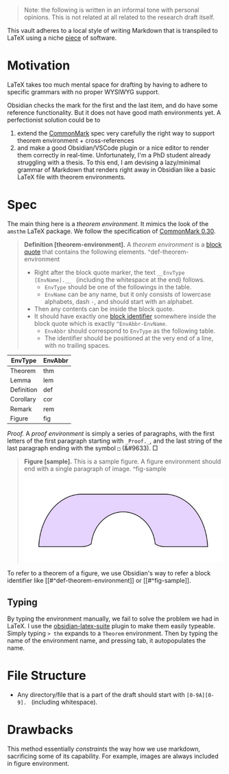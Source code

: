 > Note: the following is written in an informal tone with personal opinions. This is not related at all related to the research draft itself.

This vault adheres to a local style of writing Markdown that is transpiled to LaTeX using a niche [piece](https://github.com/jcpaik/mathmd) of software.

# Motivation

LaTeX takes too much mental space for drafting by having to adhere to specific grammars with no proper WYSIWYG support. 

Obsidian checks the mark for the first and the last item, and do have some reference functionality. But it does not have good math environments yet. A perfectionist solution could be to 
1. extend the [CommonMark](https://commonmark.org/) spec very carefully the right way to support theorem environment + cross-references
2. and make a good Obsidian/VSCode plugin or a nice editor to render them correctly in real-time. 
Unfortunately, I'm a PhD student already struggling with a thesis. To this end, I am devising a lazy/minimal grammar of Markdown that renders right away in Obsidian like a basic LaTeX file with theorem environments.

# Spec

The main thing here is a _theorem environment_. It mimics the look of the `amsthm` LaTeX package. We follow the specification of [CommonMark 0.30](https://spec.commonmark.org/0.30/).

> __Definition [theorem-environment].__ A _theorem environment_ is a [block quote](https://spec.commonmark.org/0.30/#block-quotes) that contains the following elements. ^def-theorem-environment
> 
> - Right after the block quote marker, the text ` __EnvType [EnvName].__  ` (including the whitespace at the end) follows. 
> 	- `EnvType` should be one of the followings in the table. 
> 	- `EnvName` can be any name, but it only consists of lowercase alphabets, dash `-`, and should start with an alphabet.
> - Then any contents can be inside the block quote.
> - It should have exactly one [block identifier](https://help.obsidian.md/Linking+notes+and+files/Internal+links#Link+to+a+block+in+a+note) somewhere inside the block quote which is exactly `^EnvAbbr-EnvName`.
> 	- `EnvAbbr` should correspond to `EnvType` as the following table.
> 	- The identifier should be positioned at the very end of a line, with no trailing spaces.

| EnvType    | EnvAbbr  |
|------------|----------|
| Theorem    | thm      |
| Lemma      | lem      |
| Definition | def      |
| Corollary  | cor      |
| Remark     | rem      |
| Figure     | fig      |

_Proof._ A _proof environment_ is simply a series of paragraphs, with the first letters of the first paragraph starting with `_Proof._`, and the last string of the last paragraph ending with the symbol `□` (&#9633). □

> __Figure [sample].__ This is a sample figure. A figure environment should end with a single paragraph of image. ^fig-sample
> 
> ![70%](images/sample.jpeg)

To refer to a theorem of a figure, we use Obsidian's way to refer a block identifier like [[#^def-theorem-environment]] or [[#^fig-sample]].

## Typing

By typing the environment manually, we fail to solve the problem we had in LaTeX. I use the [obsidian-latex-suite](https://github.com/artisticat1/obsidian-latex-suite) plugin to make them easily typeable. Simply typing `> thm` expands to a `Theorem` environment. Then by typing the name of the environment name, and pressing tab, it autopopulates the name.

# File Structure

- Any directory/file that is a part of the draft should start with `[0-9A][0-9]. ` (including whitespace).

# Drawbacks

This method essentially _constraints_ the way how we use markdown, sacrificing some of its capability. For example, images are always included in figure environment. 